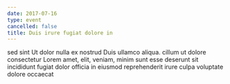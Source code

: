 ```yaml
---
date: 2017-07-16
type: event
cancelled: false
title: Duis irure fugiat dolore in
---
```

sed sint Ut dolor nulla ex nostrud Duis ullamco aliqua. cillum ut dolore consectetur Lorem amet, elit, veniam, minim sunt esse deserunt sit incididunt fugiat dolor officia in eiusmod reprehenderit irure culpa voluptate dolore occaecat